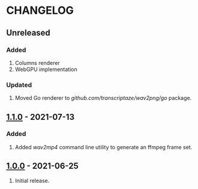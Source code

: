 # CHANGELOG

## Unreleased

### Added
1. Columns renderer
2. WebGPU implementation

### Updated
1. Moved Go renderer to _github.com/transcriptaze/wav2png/go_ package.


## [1.1.0](https://github.com/transcriptaze/wav2png/releases/tag/v1.0.0) - 2021-07-13

### Added
1. Added _wav2mp4_ command line utility to generate an ffmpeg frame set.


## [1.0.0](https://github.com/transcriptaze/wav2png/releases/tag/v1.0.0) - 2021-06-25

1. Initial release.

